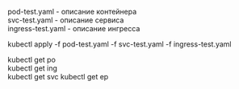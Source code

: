 pod-test.yaml - описание контейнера  
svc-test.yaml - описание сервиса  
ingress-test.yaml - описание ингресса  

kubectl apply -f pod-test.yaml -f svc-test.yaml -f ingress-test.yaml  

kubectl get po  
kubectl get ing  
kubectl get svc 
kubectl get ep  



